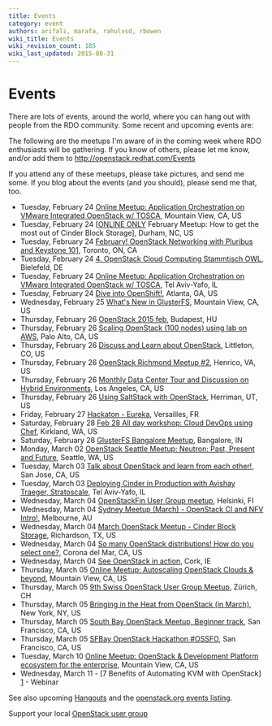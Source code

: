 ```yaml
---
title: Events
category: event
authors: arifali, marafa, rahulvsd, rbowen
wiki_title: Events
wiki_revision_count: 185
wiki_last_updated: 2015-08-31
---
```


# Events

There are lots of events, around the world, where you can hang out with people from the RDO community. Some recent and upcoming events are:

The following are the meetups I'm aware of in the coming week where RDO enthusiasts will be gathering. If you know of others, please let me know, and/or add them to <http://openstack.redhat.com/Events>

If you attend any of these meetups, please take pictures, and send me some. If you blog about the events (and you should), please send me that, too.

*   Tuesday, February 24 [Online Meetup: Application Orchestration on VMware Integrated OpenStack w/ TOSCA](http://www.meetup.com/Cloud-Online-Meetup/events/220273066/), Mountain View, CA, US
*   Tuesday, February 24 [[ONLINE ONLY](http://www.meetup.com/Triangle-OpenStack-Meetup/events/220417856/) February Meetup: How to get the most out of Cinder Block Storage], Durham, NC, US
*   Tuesday, February 24 [February! OpenStack Networking with Pluribus and Keystone 101](http://www.meetup.com/OpenStackTO/events/220337066/), Toronto, ON, CA
*   Tuesday, February 24 [4. OpenStack Cloud Computing Stammtisch OWL](http://www.meetup.com/OpenStack-Cloud-Computing-Stammtisch-OWL/events/220322422/), Bielefeld, DE
*   Tuesday, February 24 [Online Meetup: Application Orchestration on VMware Integrated OpenStack w/ TOSCA](http://www.meetup.com/IGTCloud/events/220498519/), Tel Aviv-Yafo, IL
*   Tuesday, February 24 [Dive into OpenShift!](http://www.meetup.com/Atlanta-Red-Hat-User-Group/events/220040380/), Atlanta, GA, US
*   Wednesday, February 25 [What's New in GlusterFS](http://www.meetup.com/GlusterFS-Silicon-Valley/events/215281682/), Mountain View, CA, US
*   Thursday, February 26 [OpenStack 2015 feb](http://www.meetup.com/OpenStack-Hungary-Meetup-Group/events/220145750/), Budapest, HU
*   Thursday, February 26 [Scaling OpenStack (100 nodes) using lab on AWS](http://www.meetup.com/SF-Bay-Area-Systems-Engineers-meetup/events/220518045/), Palo Alto, CA, US
*   Thursday, February 26 [Discuss and Learn about OpenStack](http://www.meetup.com/OpenStack-Denver/events/220437297/), Littleton, CO, US
*   Thursday, February 26 [OpenStack Richmond Meetup #2](http://www.meetup.com/OpenStack-Richmond/events/219940260/), Henrico, VA, US
*   Thursday, February 26 [Monthly Data Center Tour and Discussion on Hybrid Environments](http://www.meetup.com/LA-OC-Data-Center-Tour-Public-Private-Cloud-Discussions/events/219154709/), Los Angeles, CA, US
*   Thursday, February 26 [Using SaltStack with OpenStack](http://www.meetup.com/openstack-utah/events/220158218/), Herriman, UT, US
*   Friday, February 27 [Hackaton - Eureka](http://www.meetup.com/Versailles-Cloud-based-Social-Media-Meetup/events/219826836/), Versailles, FR
*   Saturday, February 28 [Feb 28 All day workshop: Cloud DevOps using Chef](http://www.meetup.com/cloudgenius/events/220044553/), Kirkland, WA, US
*   Saturday, February 28 [GlusterFS Bangalore Meetup](http://www.meetup.com/glusterfs-India/events/220384138/), Bangalore, IN
*   Monday, March 02 [OpenStack Seattle Meetup: Neutron: Past, Present and Future](http://www.meetup.com/OpenStack-Seattle/events/198405862/), Seattle, WA, US
*   Tuesday, March 03 [Talk about OpenStack and learn from each other!](http://www.meetup.com/Silicon-Valley-OpenStack-Ops-Meetup/events/220446010/), San Jose, CA, US
*   Tuesday, March 03 [Deploying Cinder in Production with Avishay Traeger, Stratoscale](http://www.meetup.com/OpenStack-Israel/events/220597849/), Tel Aviv-Yafo, IL
*   Wednesday, March 04 [OpenStackFin User Group meetup](http://www.meetup.com/OpenStack-Finland-User-Group/events/219849986/), Helsinki, FI
*   Wednesday, March 04 [Sydney Meetup (March) - OpenStack CI and NFV Intro!](http://www.meetup.com/Australian-OpenStack-User-Group/events/220202249/), Melbourne, AU
*   Wednesday, March 04 [March OpenStack Meetup - Cinder Block Storage](http://www.meetup.com/OpenStack-DFW/events/218262322/), Richardson, TX, US
*   Wednesday, March 04 [So many OpenStack distributions! How do you select one?](http://www.meetup.com/OpenStackOC/events/220605095/), Corona del Mar, CA, US
*   Wednesday, March 04 [See OpenStack in action](http://www.meetup.com/OpenStack-Ireland/events/94463822/), Cork, IE
*   Thursday, March 05 [Online Meetup: Autoscaling OpenStack Clouds & beyond](http://www.meetup.com/Cloud-Online-Meetup/events/220324415/), Mountain View, CA, US
*   Thursday, March 05 [9th Swiss OpenStack User Group Meetup](http://www.meetup.com/openstack-ch/events/219017178/), Zürich, CH
*   Thursday, March 05 [Bringing in the Heat from OpenStack (in March)](http://www.meetup.com/OpenStack-for-Enterprises-NYC/events/220537721/), New York, NY, US
*   Thursday, March 05 [South Bay OpenStack Meetup, Beginner track](http://www.meetup.com/openstack/events/209717452/), San Francisco, CA, US
*   Thursday, March 05 [SFBay OpenStack Hackathon #OSSFO](http://www.meetup.com/openstack/events/176812482/), San Francisco, CA, US
*   Tuesday, March 10 [Online Meetup: OpenStack & Development Platform ecosystem for the enterprise](http://www.meetup.com/Cloud-Online-Meetup/events/220346429/), Mountain View, CA, US
*   Wednesday, March 11 - [7 Benefits of Automating KVM with OpenStack] [1](http://platform9.com/resources/webinars.html#7-benefits-of-automating-kvm-with-openstack) - Webinar

See also upcoming [Hangouts](Hangouts) and the [openstack.org events listing](http://www.openstack.org/community/events/).

Support your local [OpenStack user group](https://wiki.openstack.org/wiki/OpenStack_User_Groups)
